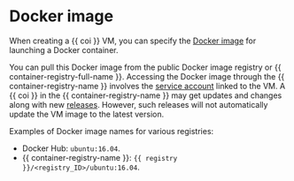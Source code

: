 # Docker image

When creating a {{ coi }} VM, you can specify the [Docker image](../../container-registry/concepts/docker-image.md) for launching a Docker container.

You can pull this Docker image from the public Docker image registry or {{ container-registry-full-name }}. Accessing the Docker image through the {{ container-registry-name }} involves the [service account](../../iam/concepts/index.md#sa) linked to the VM. A {{ coi }} in the {{ container-registry-name }} may get updates and changes along with new [releases](../release-notes.md). However, such releases will not automatically update the VM image to the latest version.

Examples of Docker image names for various registries:
* Docker Hub: `ubuntu:16.04`.
* {{ container-registry-name }}: `{{ registry }}/<registry_ID>/ubuntu:16.04`.